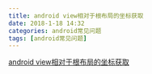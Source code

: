 ```yaml
---
title: android view相对于根布局的坐标获取
date: 2018-1-18 14:32
categories: android常见问题
tags: [android常见问题]
---
```


[android view相对于根布局的坐标获取](http://blog.csdn.net/jason0539/article/details/42743531)